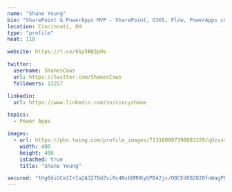 ```yaml
---
name: "Shane Young"
bio: "SharePoint & PowerApps MVP - SharePoint, O365, Flow, PowerApps consulting? @PowerApps911 | Pure Snark? You found it."
location: Cincinnati, OH
type: "profile"
heat: 118

website: https://t.co/91p5BQ3pUe

twitter:
  username: ShanesCows
  url: https://twitter.com/ShanesCows
  followers: 13257

linkedin:
  url: https://www.linkedin.com/in/cincyshane

topics:
  - Power Apps

images:
  - url: https://pbs.twimg.com/profile_images/713100007398883329/qUzvsvQ3_400x400.jpg
    width: 400
    height: 400
    isCached: true
    title: "Shane Young"

secured: "tHg0diUCm1I+Ia2A3270dZviRc4Nx6OMHKyUPB42jc/O0CEd00282OfnWagPRujPRID0uSZRWVvfpXWYIdGpkHE2Dw5nW/X4JeA0AzL7b98VmoRqEXL45k71yz9XjLu3086uTTOWssOJ8zKJ6GBIBFA3djVoWdZDDyrU+7FOvNtoq6vVxmRinRe0skaCEEhr+rmWKHFr3izqmDd8tYKDiEyHcgdgMj4eRJE5VX8awEwV2DVkxWcoCW6HfqEvGuGXHi9jHUHXoBKOI5zP7dpIrPH30ILu8OO3NYn7CzXqzFK9GcPkwl9DNPPYIlHDgcNMlDA4zh24uyPbrDovcahUYzibgLJfd3wJqJyHvAbC/5LzltpoFojAUWr23y6nyyJTL+zKvLu0+G0O9e5EFBFkwoJPXsZTCx6qdYNpY+rf26U=;PZhTcm5rLeriRZmPHJqwQw=="
---
```


